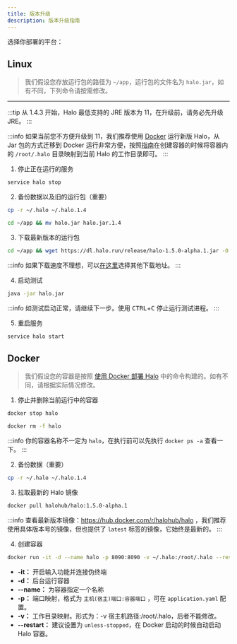 ```yaml
---
title: 版本升级
description: 版本升级指南
---
```


选择你部署的平台：

## Linux <i class="mdi mdi-ubuntu"></i>

> 我们假设您存放运行包的路径为 `~/app`，运行包的文件名为 `halo.jar`，如有不同，下列命令请按需修改。

---

:::tip
从 1.4.3 开始，Halo 最低支持的 JRE 版本为 11，在升级前，请务必先升级 JRE。
:::

:::info
如果当前您不方便升级到 11，我们推荐使用 [Docker](/getting-started/install/docker) 运行新版 Halo，从 Jar 包的方式迁移到 Docker 运行非常方便，按照[指南](/getting-started/install/docker)在创建容器的时候将容器内的 `/root/.halo` 目录映射到当前 Halo 的工作目录即可。
:::

1. 停止正在运行的服务

```bash
service halo stop
```

2. 备份数据以及旧的运行包（重要）

```bash
cp -r ~/.halo ~/.halo.1.4
```

```bash
cd ~/app && mv halo.jar halo.jar.1.4
```

3. 下载最新版本的运行包

```bash
cd ~/app && wget https://dl.halo.run/release/halo-1.5.0-alpha.1.jar -O halo.jar
```

:::info
如果下载速度不理想，可以[在这里](/getting-started/downloads)选择其他下载地址。
:::

4. 启动测试

```bash
java -jar halo.jar
```

:::info
如测试启动正常，请继续下一步。使用 <kbd>CTRL</kbd>+<kbd>C</kbd> 停止运行测试进程。
:::

5. 重启服务

```bash
service halo start
```

## Docker <i class="mdi mdi-docker"></i>

> 我们假设您的容器是按照 [使用 Docker 部署 Halo](/getting-started/install/docker) 中的命令构建的。如有不同，请根据实际情况修改。

1. 停止并删除当前运行中的容器

```bash
docker stop halo
```

```bash
docker rm -f halo
```

:::info
你的容器名称不一定为 `halo`，在执行前可以先执行 `docker ps -a` 查看一下。
:::

2. 备份数据（重要）

```bash
cp -r ~/.halo ~/.halo.1.4
```

3. 拉取最新的 Halo 镜像

```bash
docker pull halohub/halo:1.5.0-alpha.1
```

:::info
查看最新版本镜像：<https://hub.docker.com/r/halohub/halo> ，我们推荐使用具体版本号的镜像，但也提供了 `latest` 标签的镜像，它始终是最新的。
:::

4. 创建容器

```bash
docker run -it -d --name halo -p 8090:8090 -v ~/.halo:/root/.halo --restart=unless-stopped halohub/halo:1.5.0-alpha.1
```

- **-it：** 开启输入功能并连接伪终端
- **-d：** 后台运行容器
- **--name：** 为容器指定一个名称
- **-p：** 端口映射，格式为 `主机(宿主)端口:容器端口` ，可在 `application.yaml` 配置。
- **-v：** 工作目录映射。形式为：-v 宿主机路径:/root/.halo，后者不能修改。
- **--restart：** 建议设置为 `unless-stopped`，在 Docker 启动的时候自动启动 Halo 容器。
